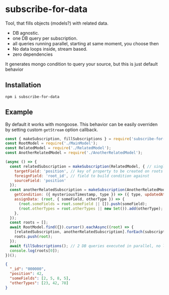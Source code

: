 # subscribe-for-data

Tool, that fills objects (models?) with related data. 

 * DB agnostic. 
 * one DB query per subscription.
 * all queries running parallel, starting at same moment, you choose then 
 * No data loops inside, stream based.
 * zero dependencies
 
It generates mongo condition to query your source, but this is just default 
behavior

## Installation

```shell script
npm i subscribe-for-data
```

## Example

By default it works with mongoose. This behavior can be easily overriden by 
setting custom `getStream` option callback.

```javascript
const { makeSubscription, fillSubscriptions } = require('subscribe-for-data');
const RootModel = require('./MainModel');
const RelatedModel = require('./RelatedModel');
const AnotherRelatedModel = require('./AnotherRelatedModel');

(async () => {
  const relatedSubscription = makeSubscription(RelatedModel, { // single field attach
    targetField: 'position', // key of property to be created on roots
    foreignField: 'root_id', // field to build condition against
    sourceField: 'position'
  });
  const anotherRelatedSubscription = makeSubscription(AnotherRelatedModel, { // something completely different
    getCondition: ({ mysteriousTimestamp, type }) => ({ type, updatedAt: { $gt: mysteriousTimestamp} }), // yoohoo, freedom! executed for each model you add
    assignData: (root, { someField, otherType }) => {
      (root.someFields = root.someField || []).push(someField);
      (root.otherTypes = root.otherTypes || new Set()).add(otherType);
    },
  });
  const roots = [];
  await RootModel.find({}).cursor().eachAsync((root) => {
    [relatedSubscription, anotherRelatedSubscription].forEach(subscription => subscription.add(root)); // subscribed
    roots.push(root);
  });
  await fillSubscriptions(); // 2 DB queries executed in parallel, no loops then
  console.log(roots[0]);
})();
```

```json
{
  "_id": "000000",
  "position": 42,
  "someFields": [2, 5, 8, 5],
  "otherTypes": [23, 42, 78]
}
```
